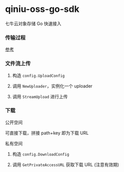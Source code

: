 # qiniu-oss-go-sdk

七牛云对象存储 Go 快速接入

### 传输过程

[参考](https://developer.qiniu.com/kodo/1205/programming-model)

### 文件流上传

1. 构造 `config.UploadConfig`

2. 调用 `NewUploader`，实例化一个 uploader

3. 调用 `StreamUpload` 进行上传

### 下载

公开空间

可直接下载，拼接 path+key 即为下载 URL

私有空间

1. 构造 `config.DownloadConfig`

2. 调用 `GetPrivateAccessURL` 获取下载 URL (注意有效期)
